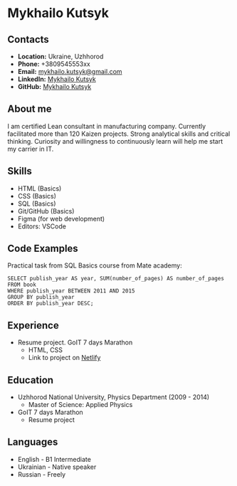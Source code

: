 
# **Mykhailo Kutsyk**

## Contacts

- **Location:** Ukraine, Uzhhorod
- **Phone:** +3809545553xx
- **Email:** <mykhailo.kutsyk@gmail.com>
- **LinkedIn:** [Mykhailo Kutsyk](https://linkedin.com/in/mykhailo-kutsyk/)
- **GitHub:** [Mykhailo Kutsyk](https://github.com/MykhailoKutsyk/)

## About me

I am certified Lean consultant in manufacturing company. Currently facilitated more than 120 Kaizen projects. Strong analytical skills and critical thinking. Curiosity and willingness to continuously learn will help me start my carrier in IT.

## Skills

- HTML (Basics)
- CSS (Basics)
- SQL (Basics)
- Git/GitHub (Basics)
- Figma (for web development)
- Editors: VSCode

## Code Examples

Practical task from SQL Basics course from Mate academy:

```
SELECT publish_year AS year, SUM(number_of_pages) AS number_of_pages
FROM book
WHERE publish_year BETWEEN 2011 AND 2015
GROUP BY publish_year
ORDER BY publish_year DESC;
```

## Experience

- Resume project. GoIT 7 days Marathon
    + HTML, CSS
    + Link to project on [Netlify](https://resume-mykhailo-kutsyk.netlify.app/)

## Education

* Uzhhorod National University, Physics Department (2009 - 2014) 
    + Master of Science: Applied Physics
* GoIT 7 days Marathon
    + Resume project

## Languages

- English - B1 Intermediate
- Ukrainian - Native speaker
- Russian - Freely